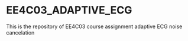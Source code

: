 # EE4C03_ADAPTIVE_ECG
This is the repository of EE4C03 course assignment adaptive ECG noise cancelation
